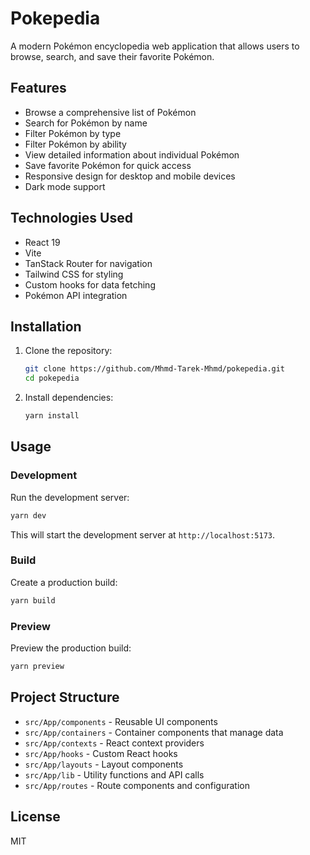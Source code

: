 # Pokepedia

A modern Pokémon encyclopedia web application that allows users to browse, search, and save their favorite Pokémon.

## Features

- Browse a comprehensive list of Pokémon
- Search for Pokémon by name
- Filter Pokémon by type
- Filter Pokémon by ability
- View detailed information about individual Pokémon
- Save favorite Pokémon for quick access
- Responsive design for desktop and mobile devices
- Dark mode support

## Technologies Used

- React 19
- Vite
- TanStack Router for navigation
- Tailwind CSS for styling
- Custom hooks for data fetching
- Pokémon API integration

## Installation

1. Clone the repository:
   ```bash
   git clone https://github.com/Mhmd-Tarek-Mhmd/pokepedia.git
   cd pokepedia
   ```

2. Install dependencies:
   ```bash
   yarn install
   ```

## Usage

### Development

Run the development server:
```bash
yarn dev
```

This will start the development server at `http://localhost:5173`.

### Build

Create a production build:
```bash
yarn build
```

### Preview

Preview the production build:
```bash
yarn preview
```

## Project Structure

- `src/App/components` - Reusable UI components
- `src/App/containers` - Container components that manage data
- `src/App/contexts` - React context providers
- `src/App/hooks` - Custom React hooks
- `src/App/layouts` - Layout components
- `src/App/lib` - Utility functions and API calls
- `src/App/routes` - Route components and configuration

## License

MIT